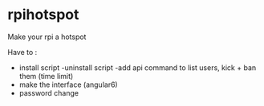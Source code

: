 # rpihotspot
Make your rpi a hotspot

Have to :
- install script
-uninstall script
-add api command to list users, kick + ban them (time limit)
- make the interface (angular6)
- password change
